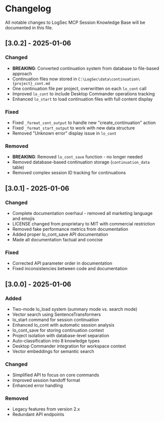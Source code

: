 # Changelog

All notable changes to LogSec MCP Session Knowledge Base will be documented in this file.

## [3.0.2] - 2025-01-06

### Changed
- **BREAKING**: Converted continuation system from database to file-based approach
- Continuation files now stored in `C:\LogSec\data\continuation\{project}_cont.md`
- One continuation file per project, overwritten on each `lo_cont` call
- Improved `lo_cont` to include Desktop Commander operations tracking
- Enhanced `lo_start` to load continuation files with full content display

### Fixed
- Fixed `_format_cont_output` to handle new "create_continuation" action
- Fixed `_format_start_output` to work with new data structure
- Removed "Unknown error" display issue in `lo_cont`

### Removed
- **BREAKING**: Removed `lo_cont_save` function - no longer needed
- Removed database-based continuation storage (`continuation_data` table)
- Removed complex session ID tracking for continuations

## [3.0.1] - 2025-01-06

### Changed
- Complete documentation overhaul - removed all marketing language and emojis
- LICENSE changed from proprietary to MIT with commercial restriction
- Removed fake performance metrics from documentation
- Added proper lo_cont_save API documentation
- Made all documentation factual and concise

### Fixed
- Corrected API parameter order in documentation
- Fixed inconsistencies between code and documentation

## [3.0.0] - 2025-01-06

### Added
- Two-mode lo_load system (summary mode vs. search mode)
- Vector search using SentenceTransformers
- lo_start command for session continuation
- Enhanced lo_cont with automatic session analysis
- lo_cont_save for storing continuation context
- Project isolation with database-level separation
- Auto-classification into 8 knowledge types
- Desktop Commander integration for workspace context
- Vector embeddings for semantic search

### Changed
- Simplified API to focus on core commands
- Improved session handoff format
- Enhanced error handling

### Removed
- Legacy features from version 2.x
- Redundant API endpoints
